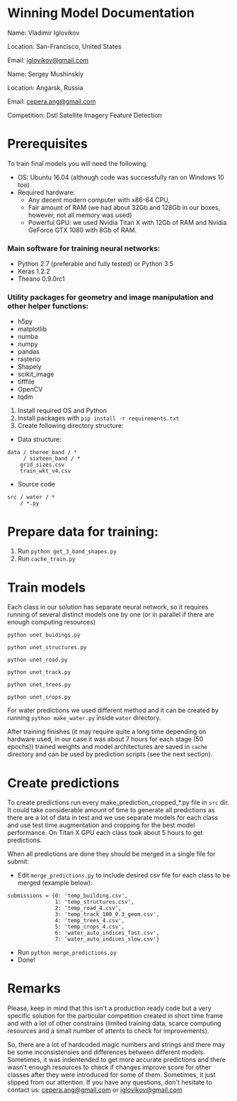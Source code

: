 # Winning Model Documentation
Name: Vladimir Iglovikov

Location: San-Francisco, United States

Email: iglovikov@gmail.com

Name: Sergey Mushinskiy

Location: Angarsk, Russia

Email: cepera.ang@gmail.com	

Competition: Dstl Satellite Imagery Feature Detection


# Prerequisites
To train final models you will need the following:

- OS: Ubuntu 16.04 (although code was successfully ran on Windows 10 too)
- Required hardware: 
    - Any decent modern computer with x86-64 CPU, 
    - Fair amount of RAM (we had about 32Gb and 128Gb in our boxes, however, not all memory was used) 
    - Powerful GPU: we used Nvidia Titan X with 12Gb of RAM and Nvidia GeForce 
GTX 1080 with 8Gb of RAM.

### Main software for training neural networks:
- Python 2.7 (preferable and fully tested) or Python 3.5
- Keras 1.2.2
- Theano 0.9.0rc1

### Utility packages for geometry and image manipulation and other helper functions:
- h5py
- matplotlib
- numba
- numpy
- pandas
- rasterio
- Shapely
- scikit_image
- tifffile
- OpenCV 
- tqdm

1. Install required OS and Python
2. Install packages with `pip install -r requirements.txt`
3. Create following directory structure:
- Data structure:
```
data / theree_band / *
     / sixteen_band / *
    grid_sizes.csv
    train_wkt_v4.csv
```
- Source code
```
src / water / *
    / *.py

```
    
# Prepare data for training:
1. Run `python get_3_band_shapes.py`
2. Run `cache_train.py`

# Train models
Each class in our solution has separate neural network, so it requires running of
several distinct models one by one (or in parallel if there are enough computing resources)

`python unet_buidings.py`

`python unet_structures.py`

`python unet_road.py`

`python unet_track.py`

`python unet_trees.py`

`python unet_crops.py`

For water predictions we used different method and it can be created by running 
`python make_water.py` inside `water` directory.

After training finishes (it may require quite a long time depending on hardware used, 
in our case it was about 7 hours for each stage (50 epochs)) trained weights and model architectures
are saved in `cache` directory and can be used by prediction scripts (see the next section).

# Create predictions
To create predictions run every make_prediction_cropped_*.py file in `src` dir. 
It could take considerable amount of time to generate all predictions as there are 
a lot of data in test and we use separate models for each class and use test time 
augmentation and cropping for the best model performance. On Titan X GPU each class 
took about 5 hours to get predictions.

When all predictions are done they should be merged in a single file for submit:
- Edit `merge_predictions.py` to include desired csv file for each class to be merged (example below):

```
submissions = {0: 'temp_building.csv',
               1: 'temp_structures.csv',
               2: 'temp_road_4.csv',
               3: 'temp_track_100_0.3_geom.csv',
               4: 'temp_trees_4.csv',
               5: 'temp_crops_4.csv',
               6: 'water_auto_indices_fast.csv',
               7: 'water_auto_indices_slow.csv'}
```
- Run `python merge_predictions.py`
- Done!


# Remarks
Please, keep in mind that this isn't a production ready code but a very specific 
solution for the particular competition created in short time frame and with a lot 
of other constrains (limited training data, scarce computing resources and a 
small number of attents to check for improvements). 

So, there are a lot of hardcoded magic numbers and strings and 
there may be some inconsistensies and differences between different models. Sometimes, it
was indentended to get more accurate predictions and there wasn't enough resources to 
check if changes improve score for other classes after they were introduced for some of them.
Sometimes, it just slipped from our attention. If you have any questions, don't hesitate to 
contact us: cepera.ang@gmail.com or iglovikov@gmail.com